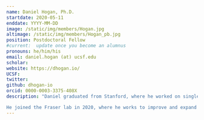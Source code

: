 ```yaml
---
name: Daniel Hogan, Ph.D.
startdate: 2020-05-11
enddate: YYYY-MM-DD
image: /static/img/members/Hogan.jpg
altimage: /static/img/members/Hogan_pb.jpg
position: Postdoctoral Fellow
#current:  update once you become an alumnus
pronouns: he/him/his
email: daniel.hogan (at) ucsf.edu
scholar:
website: https://dhogan.io/
UCSF: 
twitter:
github: dhogan-io
orcid: 0000-0003-3375-408X
description: "Daniel graduated from Stanford, where he worked on single-molecule biophysics with Steven Block.

He joined the Fraser lab in 2020, where he works to improve and expand their computational resources. He's passionate about open science, open data, and open-source software. Outside of lab, he can usually be found running or playing board games."
---
```

